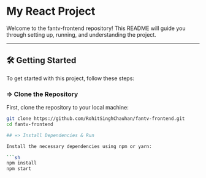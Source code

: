 # My React Project

Welcome to the fantv-frontend repository! This README will guide you through setting up, running, and understanding the project.

---

## 🛠️ Getting Started

To get started with this project, follow these steps:

### => Clone the Repository

First, clone the repository to your local machine:

```sh
git clone https://github.com/RohitSinghChauhan/fantv-frontend.git
cd fantv-frontend

## => Install Dependencies & Run

Install the necessary dependencies using npm or yarn:

```sh
npm install
npm start
